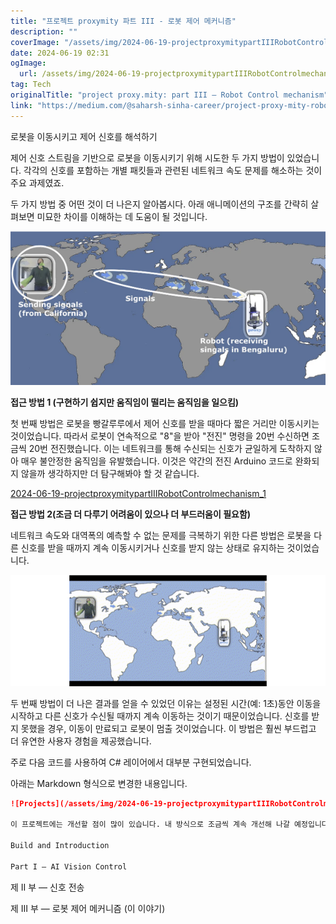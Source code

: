 ```yaml
---
title: "프로젝트 proxymity 파트 III - 로봇 제어 메커니즘"
description: ""
coverImage: "/assets/img/2024-06-19-projectproxymitypartIIIRobotControlmechanism_0.png"
date: 2024-06-19 02:31
ogImage: 
  url: /assets/img/2024-06-19-projectproxymitypartIIIRobotControlmechanism_0.png
tag: Tech
originalTitle: "project proxy.mity: part III — Robot Control mechanism"
link: "https://medium.com/@saharsh-sinha-career/project-proxy-mity-robot-control-mechanism-7691fa67a6cb"
---
```



로봇을 이동시키고 제어 신호를 해석하기

제어 신호 스트림을 기반으로 로봇을 이동시키기 위해 시도한 두 가지 방법이 있었습니다. 각각의 신호를 포함하는 개별 패킷들과 관련된 네트워크 속도 문제를 해소하는 것이 주요 과제였죠.

두 가지 방법 중 어떤 것이 더 나은지 알아봅시다. 아래 애니메이션의 구조를 간략히 살펴보면 미묘한 차이를 이해하는 데 도움이 될 것입니다.

![로봇 제어 메커니즘](/assets/img/2024-06-19-projectproxymitypartIIIRobotControlmechanism_0.png)

<div class="content-ad"></div>

**접근 방법 1 (구현하기 쉽지만 움직임이 떨리는 움직임을 일으킴)**

첫 번째 방법은 로봇을 빵갈루루에서 제어 신호를 받을 때마다 짧은 거리만 이동시키는 것이었습니다. 따라서 로봇이 연속적으로 "8"을 받아 "전진" 명령을 20번 수신하면 조금씩 20번 전진했습니다. 이는 네트워크를 통해 수신되는 신호가 균일하게 도착하지 않아 매우 불안정한 움직임을 유발했습니다. 이것은 약간의 전진 Arduino 코드로 완화되지 않을까 생각하지만 더 탐구해봐야 할 것 같습니다.

[2024-06-19-projectproxymitypartIIIRobotControlmechanism_1](/assets/img/2024-06-19-projectproxymitypartIIIRobotControlmechanism_1.png)

**접근 방법 2(조금 더 다루기 어려움이 있으나 더 부드러움이 필요함)**

<div class="content-ad"></div>

네트워크 속도와 대역폭의 예측할 수 없는 문제를 극복하기 위한 다른 방법은 로봇을 다른 신호를 받을 때까지 계속 이동시키거나 신호를 받지 않는 상태로 유지하는 것이었습니다.

![로봇 제어 메커니즘](/assets/img/2024-06-19-projectproxymitypartIIIRobotControlmechanism_2.png)

두 번째 방법이 더 나은 결과를 얻을 수 있었던 이유는 설정된 시간(예: 1초)동안 이동을 시작하고 다른 신호가 수신될 때까지 계속 이동하는 것이기 때문이었습니다. 신호를 받지 못했을 경우, 이동이 만료되고 로봇이 멈출 것이었습니다. 이 방법은 훨씬 부드럽고 더 유연한 사용자 경험을 제공했습니다.

주로 다음 코드를 사용하여 C# 레이어에서 대부분 구현되었습니다.

<div class="content-ad"></div>

아래는 Markdown 형식으로 변경한 내용입니다.

```markdown
![Projects](/assets/img/2024-06-19-projectproxymitypartIIIRobotControlmechanism_3.png)

이 프로젝트에는 개선할 점이 많이 있습니다. 내 방식으로 조금씩 계속 개선해 나갈 예정입니다. 인도 휴가 동안에도 작업할 계획입니다.

Build and Introduction

Part I — AI Vision Control
```

<div class="content-ad"></div>

제 II 부 — 신호 전송

제 III 부 — 로봇 제어 메커니즘 (이 이야기)